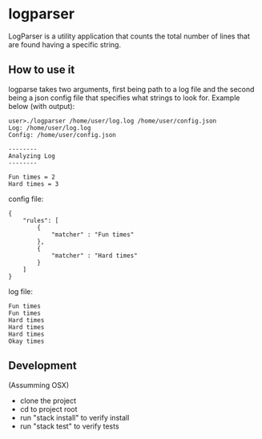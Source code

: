 # logparser

LogParser is a utility application that counts the total number of lines that 
are found having a specific string.

## How to use it

logparse takes two arguments, first being path to a log file and the second 
being a json config file that specifies what strings to look for. 
Example below (with output):

```
user>./logparser /home/user/log.log /home/user/config.json
Log: /home/user/log.log
Config: /home/user/config.json

--------
Analyzing Log
--------

Fun times = 2
Hard times = 3
```

config file:

```
{
    "rules": [
        {
            "matcher" : "Fun times"
        },
        {
            "matcher" : "Hard times"
        }
    ]
}
```

log file:

```
Fun times
Fun times
Hard times
Hard times
Hard times
Okay times
```

## Development

(Assumming OSX)

- clone the project
- cd to project root
- run "stack install" to verify install
- run "stack test" to verify tests
